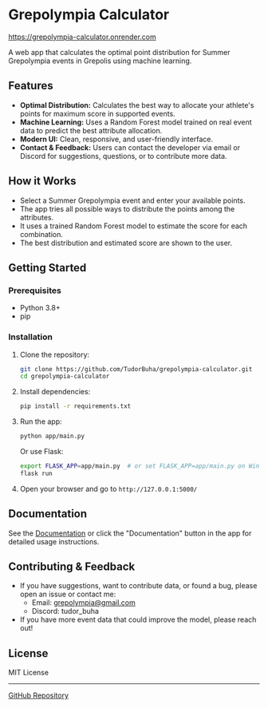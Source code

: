 # Grepolympia Calculator

https://grepolympia-calculator.onrender.com

A web app that calculates the optimal point distribution for Summer Grepolympia events in Grepolis using machine learning.

## Features
- **Optimal Distribution:** Calculates the best way to allocate your athlete's points for maximum score in supported events.
- **Machine Learning:** Uses a Random Forest model trained on real event data to predict the best attribute allocation.
- **Modern UI:** Clean, responsive, and user-friendly interface.
- **Contact & Feedback:** Users can contact the developer via email or Discord for suggestions, questions, or to contribute more data.

## How it Works
- Select a Summer Grepolympia event and enter your available points.
- The app tries all possible ways to distribute the points among the attributes.
- It uses a trained Random Forest model to estimate the score for each combination.
- The best distribution and estimated score are shown to the user.

## Getting Started

### Prerequisites
- Python 3.8+
- pip

### Installation
1. Clone the repository:
   ```bash
   git clone https://github.com/TudorBuha/grepolympia-calculator.git
   cd grepolympia-calculator
   ```
2. Install dependencies:
   ```bash
   pip install -r requirements.txt
   ```
3. Run the app:
   ```bash
   python app/main.py
   ```
   Or use Flask:
   ```bash
   export FLASK_APP=app/main.py  # or set FLASK_APP=app/main.py on Windows
   flask run
   ```
4. Open your browser and go to `http://127.0.0.1:5000/`

## Documentation
See the [Documentation](https://github.com/TudorBuha/grepolympia-calculator#documentation) or click the "Documentation" button in the app for detailed usage instructions.

## Contributing & Feedback
- If you have suggestions, want to contribute data, or found a bug, please open an issue or contact me:
  - Email: grepolympia@gmail.com
  - Discord: tudor_buha
- If you have more event data that could improve the model, please reach out!

## License
MIT License

---

[GitHub Repository](https://github.com/TudorBuha/grepolympia-calculator)
